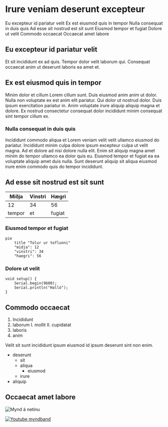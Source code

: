 # Irure veniam deserunt excepteur

Eu excepteur id pariatur velit
Ex est eiusmod quis in tempor
Nulla consequat in duis quis
Ad esse sit nostrud est sit sunt
Eiusmod tempor et fugiat
Dolore ut velit
Commodo occaecat
Occaecat amet labore

## Eu excepteur id pariatur velit

Et sit incididunt ex ad quis. Tempor dolor velit laborum qui. Consequat occaecat anim ut deserunt laboris ea amet et.

## Ex est eiusmod quis in tempor

Minim dolor et cillum Lorem cillum sunt. Duis eiusmod anim anim ut dolor. Nulla non voluptate ex est anim elit pariatur. Qui dolor ut nostrud dolor. Duis ipsum exercitation pariatur in. Anim voluptate irure aliquip aliquip magna et dolore. Ex nostrud consectetur consequat dolor incididunt minim consequat sint tempor cillum ex.

### Nulla consequat in duis quis

Incididunt commodo aliqua et Lorem veniam velit velit ullamco eiusmod do pariatur. Incididunt minim culpa dolore ipsum excepteur culpa ut velit magna. Ad et dolore ad nisi dolore nulla elit. Enim sit aliquip magna amet minim do tempor ullamco ea dolor quis eu. Eiusmod tempor et fugiat ea ea voluptate aliquip amet duis nulla. Sunt deserunt aliquip sit aliqua eiusmod irure enim commodo quis do tempor incididunt.

## Ad esse sit nostrud est sit sunt

| Miðja     | Vinstri    | Hægri    |
|-----------|------------|----------|
| 12        | 34         | 56       |
|tempor     | et         | fugiat   |


### Eiusmod tempor et fugiat

```mermaid
pie 
    title "Tolur ur toflunni"
    "midja": 12
    "vinstri": 34
    "haegri": 56
```


### Dolore ut velit
```
void setup() {
    Serial.begin(9600);
    Serial.println("Halló");
}
```

## Commodo occaecat

1. Incididunt
2. laborum
    I.  mollit
    II. cupidatat
3. laboris
4. anim

Velit sit sunt incididunt ipsum eiusmod id ipsum deserunt sint non enim.

* deserunt
    - sit
    - aliqua
        * eiusmod
    - irure
* aliquip

## Occaecat amet labore

![Mynd á netinu](https://tskoli.is/wp-content/uploads/2019/06/skolavorduholt-595x440.jpg)

[![Youtube myndband](https://img.youtube.com/vi/HUBNt18RFbo/0.jpg)](https://www.youtube.com/watch?v=HUBNt18RFbo)